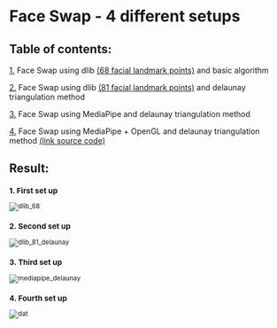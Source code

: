 # **Face Swap - 4 different setups**

## Table of contents:

[1.](https://github.com/khoi03/Face-Swap---4-different-setups#1-first-set-up) Face Swap using dlib [(68 facial landmark points)](https://drive.google.com/file/d/1nZX8Muq_MMuEECog0z-dCKupRVyjZsG4/view?usp=sharing) and basic algorithm

[2.](https://github.com/khoi03/Face-Swap---4-different-setups#2-second-set-up) Face Swap using dlib [(81 facial landmark points)](https://drive.google.com/file/d/1dThWZRVdhdfP0_IBrR2JdJGaxBf_T6T4/view?usp=sharing) and delaunay triangulation method

[3.](https://github.com/khoi03/Face-Swap---4-different-setups#3-third-set-up) Face Swap using MediaPipe and delaunay triangulation method

[4.](https://github.com/khoi03/Face-Swap-4-different-setups#4-fourth-set-up) Face Swap using MediaPipe + OpenGL and delaunay triangulation method [(link source code)](https://github.com/MarekKowalski/FaceSwap)


## **Result:**
<sub>
 
### 1. **First set up**
![dlib_68](https://user-images.githubusercontent.com/80579165/210616291-f002a442-ccee-4b1b-94dc-74d276e29ef4.gif)
  
### 2. **Second set up**
![dlib_81_delaunay](https://user-images.githubusercontent.com/80579165/210616199-fa535949-d31a-45b3-81b8-1abbb2c73b0f.gif)
  
### 3. **Third set up**
![mediapipe_delaunay](https://user-images.githubusercontent.com/80579165/210616260-f25a41a6-43d4-4eba-bb03-38c83bbf09af.gif)

### 4. **Fourth set up**
![dat](https://user-images.githubusercontent.com/80579165/210705037-f33758e1-d365-42ca-9faf-fd4ae37c99da.gif)

</sub>
